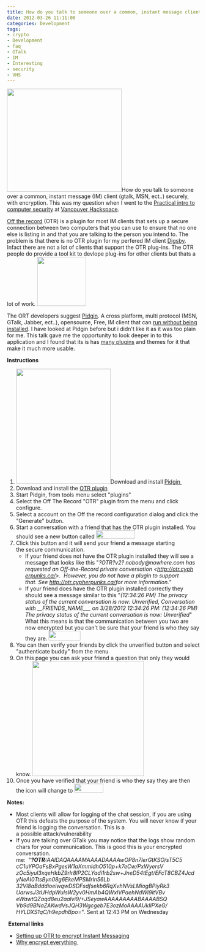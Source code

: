```yaml
---
title: How do you talk to someone over a common, instant message client (Gtalk, MSN) securely, with encryption
date: 2012-03-26 11:11:00
categories: Development
tags: 
- crypto 
- Development 
- faq
- GTalk
- IM
- Interesting 
- security
- VHS
---
```

<a href="/public/uploads/2012/03/Encrypt_all_the_things.png"><img class="alignright size-medium wp-image-2766" title="Encrypt_all_the_things" src="/public/uploads/2012/03/Encrypt_all_the_things-300x269.png" alt="" width="300" height="269" /></a>How do you talk to someone over a common, instant message (IM) client (gtalk, MSN, ect..) securely, with encryption. This was my question when I went to the <a href="https://vancouver.hackspace.ca/wp/2012/03/01/practical-intro-to-computer-security-thursday-22nd-march-2012/">Practical intro to computer security</a> at <a href="https://vancouver.hackspace.ca">Vancouver Hackspace</a>.

<a href="http://www.cypherpunks.ca/otr/">Off the record</a> (OTR) is a plugin for most IM clients that sets up a secure connection between two computers that you can use to ensure that no one else is listing in and that you are talking to the person you intend to. The problem is that there is no OTR plugin for my perfered IM client <a href="http://www.digsby.com/">Digsby</a>. Infact there are not a lot of clients that support the OTR plug-ins. The OTR people do provide a tool kit to devlope plug-ins for other clients but thats a lot of work. <a href="/public/uploads/2012/03/PidginPortable_128.png"><img class="alignright size-full wp-image-2754" title="PidginPortable_128" src="/public/uploads/2012/03/PidginPortable_128.png" alt="" width="128" height="128" /></a>

The ORT developers suggest <a href="http://www.pidgin.im/">Pidgin</a>. A cross platform, multi protocol (MSN, GTalk, Jabber, ect..), opensource, Free, IM client that can <a href="http://portableapps.com/apps/internet/pidgin_portable">run without being installed</a>. I have looked at Pidgin before but i didn't like it as it was too plain for me. This talk gave me the opportunity to look deeper in to this application and I found that its is has <a href="http://developer.pidgin.im/wiki/ThirdPartyPlugins">many plugins</a> and themes for it that make it much more usable.

<strong>Instructions </strong>
<ol>
	<li><a href="/public/uploads/2012/03/ORT.png"><img class="alignright size-medium wp-image-2755" title="ORT" src="/public/uploads/2012/03/ORT-247x300.png" alt="" width="247" height="300" /></a>Download and install <a href="http://pidgin.im/">Pidgin </a></li>
	<li>Download and install the <a href="http://www.cypherpunks.ca/otr/index.php">OTR plugin</a></li>
	<li>Start Pidgin, from tools menu select "plugins"</li>
	<li>Select the Off The Record "OTR" plugin from the menu and click configure.</li>
	<li>Select a account on the Off the record configuration dialog and click the "Generate" button.</li>
	<li>Start a conversation with a friend that has the OTR plugin installed. You should see a new button called <a href="/public/uploads/2012/03/no-private.png"><img class="alignnone size-full wp-image-2756" title="no private" src="/public/uploads/2012/03/no-private.png" alt="" width="102" height="21" /></a></li>
	<li>Click this button and it will send your friend a message starting the secure communication.
<ul>
	<li>If your friend does not have the OTR plugin installed they will see a message that looks like this "<em>?OTR?v2? nobody@nowhere.com has requested an Off-the-Record private conversation &lt;<a href="http://otr.cypherpunks.ca/">http://otr.cyph<wbr>erpunks.ca/</wbr></a>&gt;.  However, you do not have a plugin to support that. See <a href="http://otr.cypherpunks.ca/">http://otr.cyph<wbr>erpunks.ca/</wbr></a>for more information.</em>"</li>
	<li>If your friend does have the OTR plugin installed correctly they should see a message similar to this "<em>(12:34:26 PM) The privacy status of the current conversation is now: Unverified, Conversation with __FRIENDS_NAME___ on 3/28/2012 12:34:26 PM: (12:34:26 PM) The privacy status of the current conversation is now: Unverified</em>" What this means is that the communication between you two are now encrypted but you can't be sure that your friend is who they say they are. <a href="/public/uploads/2012/03/unverified.png"><img class="alignnone size-full wp-image-2760" title="unverified" src="/public/uploads/2012/03/unverified.png" alt="" width="83" height="25" /></a></li>
</ul>
</li>
	<li>You can then verify your friends by click the unverified button and select "authenticate buddy" from the menu</li>
	<li>On this page you can ask your friend a question that only they would know.
<a href="/public/uploads/2012/03/questions.png"><img class="alignnone size-medium wp-image-2762" title="questions" src="/public/uploads/2012/03/questions-292x300.png" alt="" width="292" height="300" /></a></li>
	<li>Once you have verified that your friend is who they say they are then the icon will change to
<a href="/public/uploads/2012/03/private.png"><img class="alignnone size-full wp-image-2761" title="private" src="/public/uploads/2012/03/private.png" alt="" width="76" height="23" /></a></li>
</ol>
<div><strong>Notes:</strong></div>
<div>
<ul>
	<li>Most clients will allow for logging of the chat session, if you are using OTR this defeats the purpose of the system. You will never know if your friend is logging the conversation. This is a a possible attack/vulnerability</li>
	<li>If you are talking over GTalk you may notice that the logs show random chars for your communication. This is good this is your encrypted conversation.
<div>
<div>me:  "<em><strong>?OTR:</strong>AAIDAQAAAA</em><wbr><em>MAAAADAAAAwOP8n</em><wbr><em>7lerGtKSO/sT5C5</em><wbr><em>cC1uYPOaFsBxPge</em><wbr><em>sW1aXmmldhO510p</em><wbr><em>+k7eCw/PxWyersV</em><wbr><em>zOc5iyul3xqeHkb</em><wbr><em>Z9rlr8lP2CLYadi</em><wbr><em>1rb2sw+JneD54tE</em><wbr><em>gt/EFcT8CBZ4Jcd</em><wbr><em>yNeAI0TtsByn08g</em><wbr><em>6EkeMPSMrln56Lb</em><wbr><em>32Vl8aBdddioeiwqwDSDFsdfsekb6RqXvh</em><wbr><em>NVsLMiogBPiyRk3</em><wbr><em>UarwsJ3tUHdpWuI</em><wbr><em>sW2yv0HmAb4QWxl</em><wbr><em>VPaehNdWl9itVBv</em><wbr><em>eWawtQZaqd8eu2a</em><wbr><em>alvi9/+JSeyawAA</em><wbr><em>AAAAAAABAAAABSQ</em><wbr><em>Vb9d9BNaZAKwdVs</em><wbr><em>JQH3Wgcgeb7E3oz</em><wbr><em>MoAAAAUkIlPXeG/</em><wbr><em>HYLDXS1qC/h9epd</em><wbr><em>hBpo=</em>". Sent at 12:43 PM on Wednesday</wbr></wbr></wbr></wbr></wbr></wbr></wbr></wbr></wbr></wbr></wbr></wbr></wbr></wbr></wbr></wbr></wbr></wbr></wbr></wbr></wbr></wbr></wbr></wbr></div>
</div></li>
</ul>
</div>
<strong> External links </strong>
<ul>
	<li><a href="http://encrypteverything.ca/index.php/Setting_up_OTR_to_encrypt_Instant_Messaging">Setting up OTR to encrypt Instant Messaging</a></li>
	<li><a href="http://encrypteverything.ca/">Why encrypt everything </a></li>
</ul>
